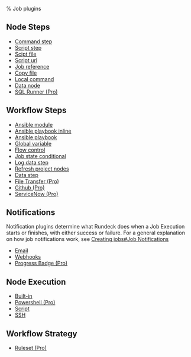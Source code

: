 % Job plugins

## Node Steps

* [Command step](node-steps/builtin-node-steps.html#command-step)
* [Script step](node-steps/builtin-node-steps.html#script-step)
* [Scipt file](node-steps/builtin-node-steps.html#script-file-step)
* [Script url](node-steps/builtin-node-steps.html#script-url-step)
* [Job reference](node-steps/builtin-node-steps.html#job-reference-step)
* [Copy file](node-steps/builtin-node-steps.html#copy-file-step)
* [Local command](node-steps/builtin-node-steps.html#local-command-step)
* [Data node](node-steps/builtin-node-steps.html#data-node-step)
* [SQL Runner (Pro)](node-steps/sqlrunner-plugin-pro.html)

## Workflow Steps

* [Ansible module](workflow-steps/builtin-workflow-steps.html#ansible-module)
* [Ansible playbook inline](workflow-steps/builtin-workflow-steps.html#ansible-playbook-inline)
* [Ansible playbook](workflow-steps/builtin-workflow-steps.html#ansible-playbook)
* [Global variable](workflow-steps/builtin-workflow-steps.html#global-variable)
* [Flow control](workflow-steps/builtin-workflow-steps.html#flow-control)
* [Job state conditional](workflow-steps/builtin-workflow-steps.html#job-state-conditional)
* [Log data step](workflow-steps/builtin-workflow-steps.html#log-data-step)
* [Refresh project nodes](workflow-steps/builtin-workflow-steps.html#refresh-project-nodes)
* [Data step](workflow-steps/builtin-workflow-steps.html#data-step)
* [File Transfer (Pro)](workflow-steps/file-transfer-plugins.html)
* [Github (Pro)](workflow-steps/github-script-plugin-pro.html)
* [ServiceNow (Pro)](workflow-steps/servicenow-plugins.html)

## Notifications

Notification plugins determine what Rundeck does when a Job Execution
starts or finishes, with either success or failure. For a general
explanation on how job notifications work, see [Creating jobs#Job Notifications](creating-jobs.html#job-notifications)

* [Email](notifications/email.html)
* [Webhooks](notifications/webhooks.html)
* [Progress Badge (Pro)](notifications/progress-badge-plugin-pro.html)

## Node Execution

* [Built-in](node-execution/built-in-node-execution-plugins.html)
* [Powershell (Pro)](node-execution/powershell-node-execution.html)
* [Script](node-execution/script-node-execution.html)
* [SSH](node-execution/ssh-node-execution.html)

## Workflow Strategy

* [Ruleset (Pro)](workflow-strategies/ruleset-workflow-strategy-plugin.html)